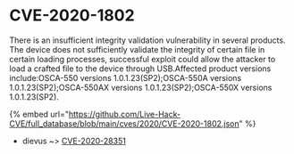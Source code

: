 # CVE-2020-1802

There is an insufficient integrity validation vulnerability in several products. The device does not sufficiently validate the integrity of certain file in certain loading processes, successful exploit could allow the attacker to load a crafted file to the device through USB.Affected product versions include:OSCA-550 versions 1.0.1.23(SP2);OSCA-550A versions 1.0.1.23(SP2);OSCA-550AX versions 1.0.1.23(SP2);OSCA-550X versions 1.0.1.23(SP2).

{% embed url="https://github.com/Live-Hack-CVE/full_database/blob/main/cves/2020/CVE-2020-1802.json" %}


* dievus ~> [CVE-2020-28351](https://www.alice-snow.ru/2020/database/cve-2020-1802/cve-2020-28351-dievus)